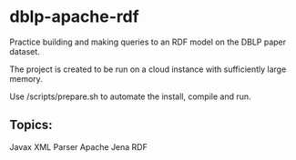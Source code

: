 # dblp-apache-rdf

Practice building and making queries to an RDF model on the DBLP paper dataset.

The project is created to be run on a cloud instance with sufficiently large memory.

Use /scripts/prepare.sh to automate the install, compile and run.

## Topics:

Javax XML Parser
Apache Jena RDF

